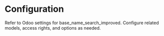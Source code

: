 # Configuration

Refer to Odoo settings for base_name_search_improved. Configure related models, access rights, and options as needed.
